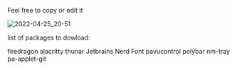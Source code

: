 Feel free to copy or edit it

![2022-04-25_20-51](https://user-images.githubusercontent.com/104372746/165145730-8a236556-8bc9-4b14-b691-4f5b6147cf83.png)

list of packages to dowload:

firedragon
alacritty
thunar
Jetbrains Nerd Font
pavucontrol
polybar
nm-tray
pa-applet-git

